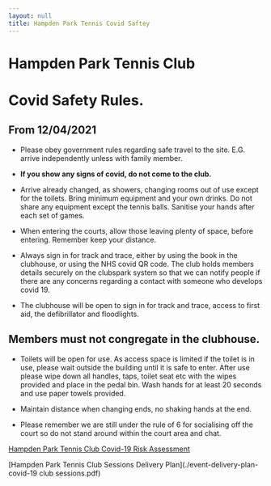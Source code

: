 ```yaml
---
layout: null
title: Hampden Park Tennis Covid Saftey
---
```

# Hampden Park Tennis Club

# Covid Safety Rules. 
## From 12/04/2021

* Please obey government rules regarding safe travel to the site. E.G. arrive independently unless with family member.

* **If you show any signs of covid, do not come to the club.** 

* Arrive already changed, as showers, changing rooms out of use except for the toilets. Bring minimum equipment and your own drinks. Do not share any equipment except the tennis balls. Sanitise your hands after each set of games. 

* When entering the courts, allow those leaving plenty of space, before entering. Remember keep your distance.

* Always sign in for track and trace, either by using the book in the clubhouse, or using the NHS covid QR code. The club holds members details securely on the clubspark system so that we can notify people if there are any concerns regarding  a contact with someone who develops covid 19. 

* The clubhouse will be open to sign in for track and trace, access to first aid, the defibrillator and floodlights.

## **Members must not congregate in the clubhouse.**

* Toilets will be open for use. As access space is limited if the toilet is in use, please wait outside the building until it is safe to enter. After use please wipe down all handles, taps, toilet seat etc with the wipes provided and place in the pedal bin. Wash hands for at least 20 seconds and use paper towels provided. 

* Maintain distance when changing ends, no shaking hands at the end. 

* Please remember we are still under the rule of 6 for socialising off the court so do not stand around within the court area and chat. 

[Hampden Park Tennis Club Covid-19 Risk Assessment](./covid-19-risk-assessment-Apr21.pdf)

[Hampden Park Tennis Club Sessions Delivery Plan](./event-delivery-plan-covid-19 club sessions.pdf)
